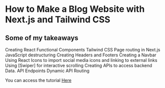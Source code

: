 # How to Make a Blog Website with Next.js and Tailwind CSS

## Some of my takeaways

Creating React Functional Components
Tailwind CSS
Page routing in Next.js
JavaScript destructuring
Creating Headers and Footers
Creating a Navbar
Using React Icons to import social media icons and linking to external links
Using [Swiper] for interactive scrolling
Creating APIs to access backend Data.
API Endpoints
Dynamic API Routing

You can access the tutorial [Here](https://www.youtube.com/watch?v=1T3GF6endl8)
